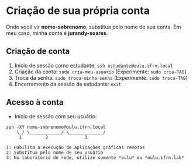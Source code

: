 # Criação de sua própria conta
Onde você vir **nome-sobrenome**, substitua pelo nome de sua conta. Em meu caso, minha conta é **jurandy-soares**.

## Criação de conta
1. Início de sessão como estudante: `ssh estudante@oulu.ifrn.local`
2. Criação da conta: `sudo cria-meu-usuario`  (Experimente: `sudo cria-TAB`)
3. Troca da senha: `sudo troca-minha-senha` (Experimente: `sudo troca-TAB`)
4. Encerramento da sessão de estudante: `exit`

## Acesso à conta
* Início de sessão com seu usuário: 
```
ssh -XY nome-sobrenome@oulu.ifrn.local
    \_/ \____________/ \_____________/
     1         2              3
     
1: Habilita a execução de aplicações gráficas remotas
2: Substitua pelo nome de seu usuário
3: No laboratório de rede, utilize somente *oulu* ou *oulu.ifrn.lab*
```
